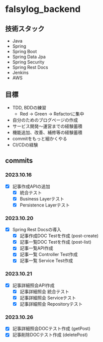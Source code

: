 # falsylog_backend

## 技術スタック
- Java
- Spring
- Spring Boot
- Spring Data Jpa
- Spring Security
- Spring Rest Docs
- Jenkins
- AWS

## 目標
- TDD, BDDの練習
  - Red -> Green -> Refactorに集中
- 自分のためのブログページの作成
- サービス開発〜運営までの経験蓄積
- 機能追加、改善、補修等の経験蓄積
- commitをもっと細かくやる
- CI/CDの経験

## commits
### 2023.10.16
- [x] 記事作成APIの追加
  - [x] 統合テスト
  - [x] Business Layerテスト
  - [x] Persistence Layerテスト
### 2023.10.20
- [x] Spring Rest Docsの導入
  - [x] 記事作成DOC Testを作成 (post-create)
  - [x] 記事一覧DOC Testを作成 (post-list)
  - [x] 記事一覧API作成
  - [x] 記事一覧 Controller Test作成
  - [x] 記事一覧 Service Test作成
### 2023.10.21
- [x] 記事詳細照会API作成
  - [x] 記事詳細照会 統合テスト
  - [x] 記事詳細照会 Serviceテスト
  - [x] 記事詳細照会 Repositoryテスト
### 2023.10.26
- [x] 記事詳細照会DOCテスト作成 (getPost)
- [x] 記事削除DOCテスト作成 (deletePost)
